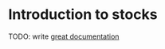 # Introduction to stocks

TODO: write [great documentation](http://jacobian.org/writing/what-to-write/)
